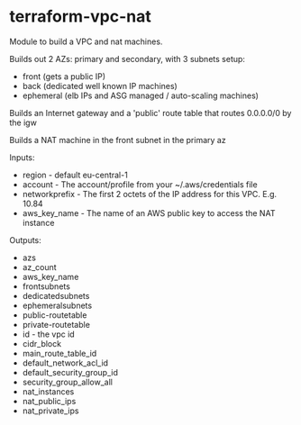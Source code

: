 # terraform-vpc-nat

Module to build a VPC and nat machines.

Builds out 2 AZs: primary and secondary, with 3 subnets setup:

  * front (gets a public IP)
  * back (dedicated well known IP machines)
  * ephemeral (elb IPs and ASG managed / auto-scaling machines)

Builds an Internet gateway and a 'public' route table that routes
0.0.0.0/0 by the igw

Builds a NAT machine in the front subnet in the primary az

Inputs:
  * region - default eu-central-1
  * account - The account/profile from your ~/.aws/credentials file
  * networkprefix - The first 2 octets of the IP address for this VPC. E.g. 10.84
  * aws_key_name - The name of an AWS public key to access the NAT instance

Outputs:
  * azs
  * az_count
  * aws_key_name
  * frontsubnets
  * dedicatedsubnets
  * ephemeralsubnets
  * public-routetable
  * private-routetable
  * id - the vpc id
  * cidr_block
  * main_route_table_id
  * default_network_acl_id
  * default_security_group_id
  * security_group_allow_all
  * nat_instances
  * nat_public_ips
  * nat_private_ips


